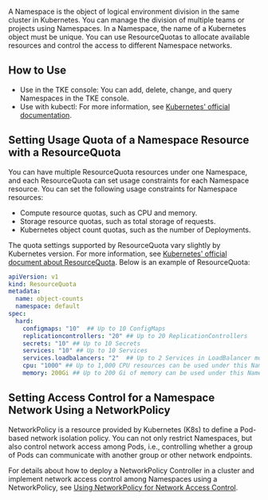 A Namespace is the object of logical environment division in the same cluster in Kubernetes. You can manage the division of multiple teams or projects using Namespaces. In a Namespace, the name of a Kubernetes object must be unique. You can use ResourceQuotas to allocate available resources and control the access to different Namespace networks.

## How to Use

- Use in the TKE console: You can add, delete, change, and query Namespaces in the TKE console.
- Use with kubectl: For more information, see [Kubernetes' official documentation](https://kubernetes.io/docs/tasks/administer-cluster/namespaces/).

## Setting Usage Quota of a Namespace Resource with a ResourceQuota

You can have multiple ResourceQuota resources under one Namespace, and each ResourceQuota can set usage constraints for each Namespace resource. You can set the following usage constraints for Namespace resources:
- Compute resource quotas, such as CPU and memory.
- Storage resource quotas, such as total storage of requests.
- Kubernetes object count quotas, such as the number of Deployments.

The quota settings supported by ResourceQuota vary slightly by Kubernetes version. For more information, see [Kubernetes' official document about ResourceQuota](https://kubernetes.io/docs/concepts/policy/resource-quotas/).
Below is an example of ResourceQuota:
```yaml
apiVersion: v1
kind: ResourceQuota
metadata:
  name: object-counts
  namespace: default
spec:
  hard:
    configmaps: "10"  ## Up to 10 ConfigMaps
    replicationcontrollers: "20" ## Up to 20 ReplicationControllers
    secrets: "10" ## Up to 10 Secrets
    services: "10" ## Up to 10 Services
    services.loadbalancers: "2"  ## Up to 2 Services in LoadBalancer mode
    cpu: "1000" ## Up to 1,000 CPU resources can be used under this Namespace
    memory: 200Gi ## Up to 200 Gi of memory can be used under this Namespace
```

## Setting Access Control for a Namespace Network Using a NetworkPolicy

NetworkPolicy is a resource provided by Kubernetes (K8s) to define a Pod-based network isolation policy. You can not only restrict Namespaces, but also control network access among Pods, i.e., controlling whether a group of Pods can communicate with another group or other network endpoints.

For details about how to deploy a NetworkPolicy Controller in a cluster and implement network access control among Namespaces using a NetworkPolicy, see [Using NetworkPolicy for Network Access Control](https://intl.cloud.tencent.com/document/product/457/31424).

